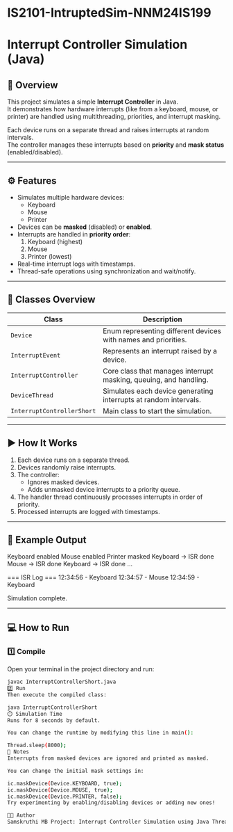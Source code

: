 # IS2101-IntruptedSim-NNM24IS199
# Interrupt Controller Simulation (Java)

## 🧠 Overview
This project simulates a simple **Interrupt Controller** in Java.  
It demonstrates how hardware interrupts (like from a keyboard, mouse, or printer) are handled using multithreading, priorities, and interrupt masking.

Each device runs on a separate thread and raises interrupts at random intervals.  
The controller manages these interrupts based on **priority** and **mask status** (enabled/disabled).

---

## ⚙️ Features
- Simulates multiple hardware devices:
  - Keyboard
  - Mouse
  - Printer
- Devices can be **masked** (disabled) or **enabled**.
- Interrupts are handled in **priority order**:
  1. Keyboard (highest)
  2. Mouse
  3. Printer (lowest)
- Real-time interrupt logs with timestamps.
- Thread-safe operations using synchronization and wait/notify.

---

## 🧩 Classes Overview

| Class | Description |
|--------|--------------|
| `Device` | Enum representing different devices with names and priorities. |
| `InterruptEvent` | Represents an interrupt raised by a device. |
| `InterruptController` | Core class that manages interrupt masking, queuing, and handling. |
| `DeviceThread` | Simulates each device generating interrupts at random intervals. |
| `InterruptControllerShort` | Main class to start the simulation. |

---

## ▶️ How It Works
1. Each device runs on a separate thread.
2. Devices randomly raise interrupts.
3. The controller:
   - Ignores masked devices.
   - Adds unmasked device interrupts to a priority queue.
4. The handler thread continuously processes interrupts in order of priority.
5. Processed interrupts are logged with timestamps.

---

## 🧪 Example Output
Keyboard enabled Mouse enabled Printer masked Keyboard → ISR done Mouse → ISR done Keyboard → ISR done ...

=== ISR Log === 12:34:56 - Keyboard 12:34:57 - Mouse 12:34:59 - Keyboard

Simulation complete.


---

## 💻 How to Run

### **1️⃣ Compile**
Open your terminal in the project directory and run:
```bash
javac InterruptControllerShort.java
2️⃣ Run
Then execute the compiled class:

java InterruptControllerShort
⏱️ Simulation Time
Runs for 8 seconds by default.

You can change the runtime by modifying this line in main():

Thread.sleep(8000);
📜 Notes
Interrupts from masked devices are ignored and printed as masked.

You can change the initial mask settings in:

ic.maskDevice(Device.KEYBOARD, true);
ic.maskDevice(Device.MOUSE, true);
ic.maskDevice(Device.PRINTER, false);
Try experimenting by enabling/disabling devices or adding new ones!

👨‍💻 Author
Samskruthi MB Project: Interrupt Controller Simulation using Java Threads


